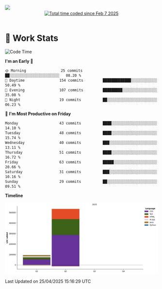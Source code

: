 <img src="https://capsule-render.vercel.app/api?type=waving&color=E0D7C8&height=200&section=header&text=Jeong8333&animation=fadeIn&fontColor=6D4930&fontSize=65&fontAlignY=60&stroke=6D4930&strokeWidth=3" />

<div align = center>
<a href="https://wakatime.com/@9207cd9b-e0ca-4b15-bb6a-6ad0a31854f8"><img src="https://wakatime.com/badge/user/9207cd9b-e0ca-4b15-bb6a-6ad0a31854f8.svg" alt="Total time coded since Feb 7 2025" /></a>
</div>
<br>

# 📝 **Work Stats**


<!--START_SECTION:waka-->
![Code Time](http://img.shields.io/badge/Code%20Time-9%20hrs%2027%20mins-blue)

**I'm an Early 🐤** 

```text
🌞 Morning                25 commits          ██░░░░░░░░░░░░░░░░░░░░░░░   08.20 % 
🌆 Daytime                154 commits         █████████████░░░░░░░░░░░░   50.49 % 
🌃 Evening                107 commits         █████████░░░░░░░░░░░░░░░░   35.08 % 
🌙 Night                  19 commits          ██░░░░░░░░░░░░░░░░░░░░░░░   06.23 % 
```
📅 **I'm Most Productive on Friday** 

```text
Monday                   43 commits          ████░░░░░░░░░░░░░░░░░░░░░   14.10 % 
Tuesday                  48 commits          ████░░░░░░░░░░░░░░░░░░░░░   15.74 % 
Wednesday                40 commits          ███░░░░░░░░░░░░░░░░░░░░░░   13.11 % 
Thursday                 51 commits          ████░░░░░░░░░░░░░░░░░░░░░   16.72 % 
Friday                   63 commits          █████░░░░░░░░░░░░░░░░░░░░   20.66 % 
Saturday                 31 commits          ███░░░░░░░░░░░░░░░░░░░░░░   10.16 % 
Sunday                   29 commits          ██░░░░░░░░░░░░░░░░░░░░░░░   09.51 % 
```


**Timeline**

![Lines of Code chart](https://raw.githubusercontent.com/Jeong8333/Jeong8333/main/assets/bar_graph.png)


 Last Updated on 25/04/2025 15:16:29 UTC
<!--END_SECTION:waka-->

